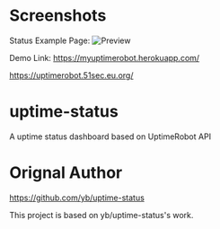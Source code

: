 # Screenshots
Status Example Page:
![Preview](https://photos.51sec.org/file/test1-51sec/2021/10/chrome_1jzHeKQfnM.png)

Demo Link: 
https://myuptimerobot.herokuapp.com/

https://uptimerobot.51sec.eu.org/

# uptime-status
 A uptime status dashboard based on UptimeRobot API

# Orignal Author
https://github.com/yb/uptime-status

This project is based on yb/uptime-status's work. 


